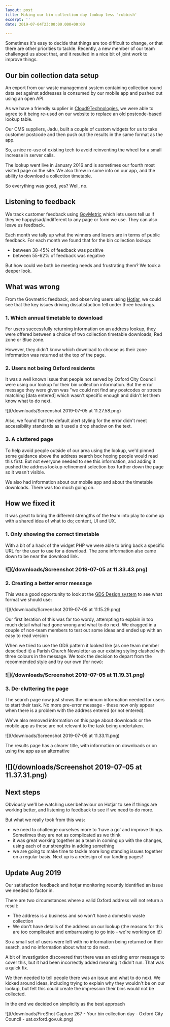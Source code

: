 ```yaml
---
layout: post
title: Making our bin collection day lookup less 'rubbish'
excerpt: ''
date: 2019-07-04T23:00:00.000+00:00

---
```

Sometimes it's easy to decide that things are too difficult to change, or that there are other priorities to tackle. Recently, a new member of our team challenged us about that, and it resulted in a nice bit of joint work to improve things.

## Our bin collection data setup

An export from our waste management system containing collection round data set against addresses is consumed by our mobile app and pushed out using an open API.

As we have a friendly supplier in [Cloud9Technologies](http://www.cloud9technologies.com), we were able to agree to it being re-used on our website to replace an old postcode-based lookup table.

Our CMS suppliers, Jadu, built a couple of custom widgets for us to take customer postcode and then push out the results in the same format as the app.

So, a nice re-use of existing tech to avoid reinventing the wheel for a small increase in server calls.

The lookup went live in January 2016 and is sometimes our fourth most visited page on the site. We also threw in some info on our app, and the ability to download a collection timetable.

So everything was good, yes? Well, no.

## Listening to feedback

We track customer feedback using [GovMetric](https://www.govmetric.com) which lets users tell us if they've happy/sad/indifferent to any page or form we use. They can also leave us feedback.

Each month we tally up what the winners and losers are in terms of public feedback. For each month we found that for the bin collection lookup:

* between 38-45% of feedback was positive
* between 55-62% of feedback was negative

But how could we both be meeting needs and frustrating them? We took a deeper look.

## What was wrong

From the Govmetric feedback, and observing users using [Hotjar](https://www.hotjar.com), we could see that the key issues driving dissatisfaction fell under three headings.

### 1. Which annual timetable to download

For users successfully returning information on an address lookup, they were offered between a choice of two collection timetable downloads; Red zone or Blue zone.

However, they didn't know which download to choose as their zone information was returned at the top of the page.

### 2. Users not being Oxford residents

It was a well known issue that people not served by Oxford City Council were using our lookup for their bin collection information. But the error message they were given was "we could not find any postcodes or streets matching \[data entered\] which wasn't specific enough and didn't let them know what to do next.

![](/downloads/Screenshot 2019-07-05 at 11.27.58.png)

Also, we found that the default alert styling for the error didn't meet accessibility standards as it used a drop shadow on the text.

### 3. A cluttered page

To help avoid people outside of our area using the lookup, we'd pinned some guidance above the address search box hoping people would read this first. But not everyone needed to see this information, and adding it pushed the address lookup refinement selection box further down the page so it wasn't visible.

We also had information about our mobile app and about the timetable downloads. There was too much going on.

## How we fixed it

It was great to bring the different strengths of the team into play to come up with a shared idea of what to do; content, UI and UX.

### 1. Only showing the correct timetable

With a bit of a hack of the widget PHP we were able to bring back a specific URL for the user to use for a download. The zone information also came down to be near the download link.

### ![](/downloads/Screenshot 2019-07-05 at 11.33.43.png)

### 2. Creating a better error message

This was a good opportunity to look at the [GDS Design system](https://design-system.service.gov.uk/components/error-summary/) to see what format we should use:

![](/downloads/Screenshot 2019-07-05 at 11.15.29.png)

Our first iteration of this was far too wordy, attempting to explain in too much detail what had gone wrong and what to do next. We dragged in a couple of non-team members to test out some ideas and ended up with an easy to read version

When we tried to use the GDS pattern it looked like (as one team member described it) a Parish Church Newsletter as our existing styling clashed with three colours in the message. We took the decision to depart from the recommended style and try our own (for now):

### ![](/downloads/Screenshot 2019-07-05 at 11.19.31.png)

### 3. De-cluttering the page

The search page now just shows the minimum information needed for users to start their task. No more pre-error message - these now only appear when there is a problem with the address entered (or not entered).

We've also removed information on this page about downloads or the mobile app as these are not relevant to the task being undertaken.

![](/downloads/Screenshot 2019-07-05 at 11.33.11.png)

The results page has a clearer title, with information on downloads or on using the app as an alternative

## ![](/downloads/Screenshot 2019-07-05 at 11.37.31.png)

## Next steps

Obviously we'll be watching user behaviour on Hotjar to see if things are working better, and listening to feedback to see if we need to do more.

But what we really took from this was:

* we need to challenge ourselves more to 'have a go' and improve things. Sometimes they are not as complicated as we think
* it was great working together as a team in coming up with the changes, using each of our strengths in adding something
* we are going to make time to tackle more long standing issues together on a regular basis. Next up is a redesign of our landing pages!

## Update Aug 2019

Our satisfaction feedback and hotjar monitoring recently identified an issue we needed to factor in.

There are two circumstances where a valid Oxford address will not return a result:

* The address is a business and so won't have a domestic waste collection
* We don't have details of the address on our lookup (the reasons for this are too complicated and embarrassing to go into - we're working on it!)

So a small set of users were left with no information being returned on their search, and no information about what to do next.

A bit of investigation discovered that there was an existing error message to cover this, but it had been incorrectly added meaning it didn't run. That was a quick fix.

We then needed to tell people there was an issue and what to do next. We kicked around ideas, including trying to explain why they wouldn't be on our lookup, but felt this could create the impression their bins would not be collected.

In the end we decided on simplicity as the best approach

![](/downloads/FireShot Capture 267 - Your bin collection day - Oxford City Council - uat.oxford.gov.uk.png)